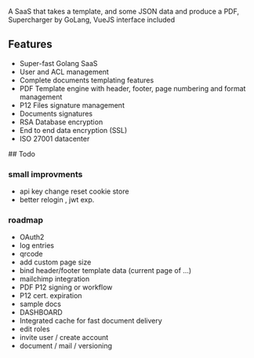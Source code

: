 
A SaaS that takes a template, and some JSON data and produce a PDF,
Supercharger by GoLang, VueJS interface included

## Features

* Super-fast Golang SaaS
* User and ACL management
* Complete documents templating features
* PDF Template engine with header, footer, page numbering and format management
* P12 Files signature management
* Documents signatures
* RSA Database encryption
* End to end data encryption (SSL)
* ISO 27001 datacenter

## Todo

### small improvments
- api key change reset cookie store
- better relogin , jwt exp.

### roadmap
- OAuth2
- log entries
- qrcode
- add custom page size
- bind header/footer template data (current page of ...)
- mailchimp integration
- PDF P12 signing or workflow
- P12 cert. expiration
- sample docs
- DASHBOARD
- Integrated cache for fast document delivery
- edit roles
- invite user / create account
- document / mail / versioning


